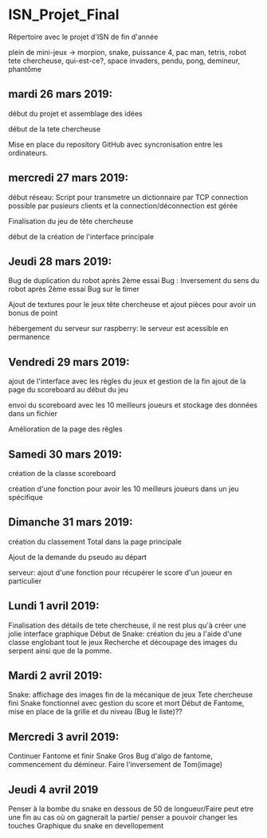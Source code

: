 # ISN_Projet_Final
Répertoire avec le projet d'ISN de fin d'année

plein de mini-jeux
-> morpion, snake, puissance 4, pac man, tetris, robot tete chercheuse, qui-est-ce?, space invaders,
pendu, pong, demineur, phantôme

## mardi 26 mars 2019:  
début du projet et assemblage des idées

début de la tete chercheuse

Mise en place du repository GitHub avec syncronisation entre les ordinateurs.

## mercredi 27 mars 2019:
début réseau: Script pour transmetre un dictionnaire par TCP connection possible par pusieurs clients et la connection/déconnection est gérée

Finalisation du jeu de tête chercheuse

début de la création de l'interface principale

## Jeudi 28 mars 2019:
Bug de duplication du robot après 2ème essai
Bug : Inversement du sens du robot après 2ème essai
Bug sur le timer

Ajout de textures pour le jeux tête chercheuse et ajout pièces pour avoir un bonus de point

hébergement du serveur sur raspberry: le serveur est acessible en permanence


## Vendredi 29 mars 2019:
ajout de l'interface avec les règles du jeux et gestion de la fin ajout de la page du scoreboard au début du jeu

envoi du scoreboard avec les 10 meilleurs joueurs et stockage des données dans un fichier

Amélioration de la page des rêgles

## Samedi 30 mars 2019:
création de la classe scoreboard

création d'une fonction pour avoir les 10 meilleurs joueurs dans un jeu spécifique

## Dimanche 31 mars 2019:
création du classement Total dans la page principale

Ajout de la demande du pseudo au départ

serveur: ajout d'une fonction pour récupérer le score d'un joueur en particulier

## Lundi 1 avril 2019:
Finalisation des détails de tete chercheuse, il ne rest plus qu'à créer une jolie interface graphique
Début de Snake: création du jeu a l'aide d'une classe englobant tout le jeux
Recherche et découpage des images du serpent ainsi que de la pomme.

## Mardi 2 avril 2019:
Snake: affichage des images fin de la mécanique de jeux
Tete chercheuse fini
Snake fonctionnel avec gestion du score et mort
Début de Fantome, mise en place de la grille et du niveau (Bug le liste)??

## Mercredi 3 avril 2019:
Continuer Fantome et finir Snake
Gros Bug d'algo de fantome, commencement du démineur.
Faire l'inversement de Tom(image)

## Jeudi 4 avril 2019
Penser à la bombe du snake en dessous de 50 de longueur/Faire peut etre une fin au cas où on gagnerait la partie/ penser a pouvoir changer les touches
Graphique du snake en devellopement
